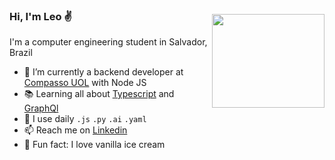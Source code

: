<img style="margin-top:30px" align="right" src="https://media.giphy.com/media/KQyKJ9XcxvX4LrmmQF/giphy.gif" width="180" height="150" />

### Hi, I'm Leo ✌
I'm a computer engineering student in Salvador, Brazil
- 🔭 I’m currently a backend developer at [Compasso UOL](https://compassouol.com) with Node JS
- 📚 Learning all about [Typescript](https://www.typescriptlang.org/) and [GraphQl](https://graphql.org/) 
- 📎 I use daily `.js` `.py` `.ai` `.yaml`
- 📫 Reach me on [Linkedin](https://www.linkedin.com/in/leonardo-andrade-santana-940a38172/)
- 🍨 Fun fact: I love vanilla ice cream